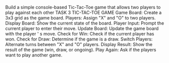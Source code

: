 Build a simple console-based Tic-Tac-Toe game that
allows two players to play against each other
TASK 3
TIC-TAC-TOE GAME
Game Board: Create a 3x3 grid as the game board.
Players: Assign
"X"
and "O" to two players.
Display Board: Show the current state of the board.
Player Input: Prompt the current player to enter their move.
Update Board: Update the game board with the player
'
s move.
Check for Win: Check if the current player has won.
Check for Draw: Determine if the game is a draw.
Switch Players: Alternate turns between
"X"
and "O"
players.
Display Result: Show the result of the game (win, draw, or ongoing).
Play Again: Ask if the players want to play another game.
